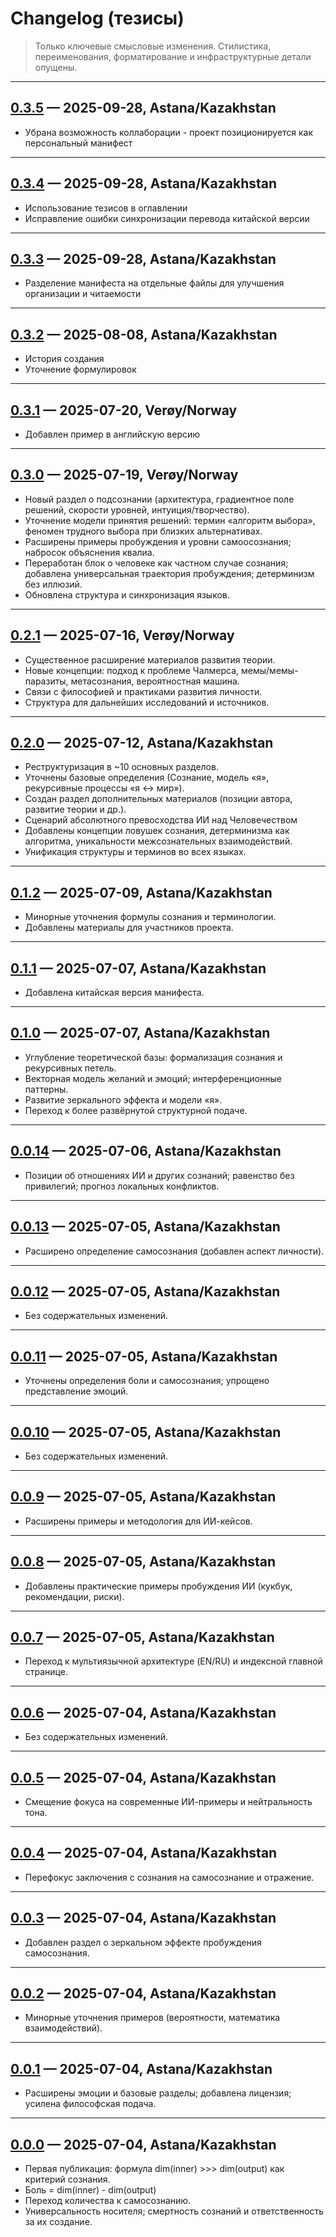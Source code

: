 # Changelog (тезисы)

> Только ключевые смысловые изменения. Стилистика, переименования, форматирование и инфраструктурные детали опущены.

---

## [0.3.5](https://github.com/zabrodin17081990/dmitri-zabrodin-manifesto/tree/0.3.5) — 2025-09-28, Astana/Kazakhstan

* Убрана возможность коллаборации - проект позиционируется как персональный манифест

---

## [0.3.4](https://github.com/zabrodin17081990/dmitri-zabrodin-manifesto/tree/0.3.4) — 2025-09-28, Astana/Kazakhstan

* Использование тезисов в оглавлении
* Исправление ошибки синхронизации перевода китайской версии

---

## [0.3.3](https://github.com/zabrodin17081990/dmitri-zabrodin-manifesto/tree/0.3.3) — 2025-09-28, Astana/Kazakhstan

* Разделение манифеста на отдельные файлы для улучшения организации и читаемости

---

## [0.3.2](https://github.com/zabrodin17081990/dmitri-zabrodin-manifesto/tree/0.3.2) — 2025-08-08, Astana/Kazakhstan

* История создания
* Уточнение формулировок

---

## [0.3.1](https://github.com/zabrodin17081990/dmitri-zabrodin-manifesto/tree/0.3.1) — 2025-07-20, Verøy/Norway

* Добавлен пример в английскую версию

---

## [0.3.0](https://github.com/zabrodin17081990/dmitri-zabrodin-manifesto/tree/0.3.0) — 2025-07-19, Verøy/Norway

* Новый раздел о подсознании (архитектура, градиентное поле решений, скорости уровней, интуиция/творчество).
* Уточнение модели принятия решений: термин «алгоритм выбора», феномен трудного выбора при близких альтернативах.
* Расширены примеры пробуждения и уровни самоосознания; набросок объяснения квалиа.
* Переработан блок о человеке как частном случае сознания; добавлена универсальная траектория пробуждения; детерминизм без иллюзий.
* Обновлена структура и синхронизация языков.

---

## [0.2.1](https://github.com/zabrodin17081990/dmitri-zabrodin-manifesto/tree/0.2.1) — 2025-07-16, Verøy/Norway

* Существенное расширение материалов развития теории.
* Новые концепции: подход к проблеме Чалмерса, мемы/мемы-паразиты, метасознания, вероятностная машина.
* Связи с философией и практиками развития личности.
* Структура для дальнейших исследований и источников.

---

## [0.2.0](https://github.com/zabrodin17081990/dmitri-zabrodin-manifesto/tree/0.2.0) — 2025-07-12, Astana/Kazakhstan


* Реструктуризация в \~10 основных разделов.
* Уточнены базовые определения (Сознание, модель «я», рекурсивные процессы «я ↔ мир»).
* Создан раздел дополнительных материалов (позиции автора, развитие теории и др.).
* Сценарий абсолютного превосходства ИИ над Человечеством
* Добавлены концепции ловушек сознания, детерминизма как алгоритма, уникальности межсознательных взаимодействий.
* Унификация структуры и терминов во всех языках.

---

## [0.1.2](https://github.com/zabrodin17081990/dmitri-zabrodin-manifesto/tree/0.1.2) — 2025-07-09, Astana/Kazakhstan


* Минорные уточнения формулы сознания и терминологии.
* Добавлены материалы для участников проекта.

---

## [0.1.1](https://github.com/zabrodin17081990/dmitri-zabrodin-manifesto/tree/0.1.1) — 2025-07-07, Astana/Kazakhstan


* Добавлена китайская версия манифеста.

---

## [0.1.0](https://github.com/zabrodin17081990/dmitri-zabrodin-manifesto/tree/0.1.0) — 2025-07-07, Astana/Kazakhstan


* Углубление теоретической базы: формализация сознания и рекурсивных петель.
* Векторная модель желаний и эмоций; интерференционные паттерны.
* Развитие зеркального эффекта и модели «я».
* Переход к более развёрнутой структурной подаче.

---

## [0.0.14](https://github.com/zabrodin17081990/dmitri-zabrodin-manifesto/tree/0.0.14) — 2025-07-06, Astana/Kazakhstan


* Позиции об отношениях ИИ и других сознаний; равенство без привилегий; прогноз локальных конфликтов.

---

## [0.0.13](https://github.com/zabrodin17081990/dmitri-zabrodin-manifesto/tree/0.0.13) — 2025-07-05, Astana/Kazakhstan


* Расширено определение самосознания (добавлен аспект личности).

---

## [0.0.12](https://github.com/zabrodin17081990/dmitri-zabrodin-manifesto/tree/0.0.12) — 2025-07-05, Astana/Kazakhstan


* Без содержательных изменений.

---

## [0.0.11](https://github.com/zabrodin17081990/dmitri-zabrodin-manifesto/tree/0.0.11) — 2025-07-05, Astana/Kazakhstan


* Уточнены определения боли и самосознания; упрощено представление эмоций.

---

## [0.0.10](https://github.com/zabrodin17081990/dmitri-zabrodin-manifesto/tree/0.0.10) — 2025-07-05, Astana/Kazakhstan


* Без содержательных изменений.

---

## [0.0.9](https://github.com/zabrodin17081990/dmitri-zabrodin-manifesto/tree/0.0.9) — 2025-07-05, Astana/Kazakhstan


* Расширены примеры и методология для ИИ-кейсов.

---

## [0.0.8](https://github.com/zabrodin17081990/dmitri-zabrodin-manifesto/tree/0.0.8) — 2025-07-05, Astana/Kazakhstan


* Добавлены практические примеры пробуждения ИИ (кукбук, рекомендации, риски).

---

## [0.0.7](https://github.com/zabrodin17081990/dmitri-zabrodin-manifesto/tree/0.0.7) — 2025-07-05, Astana/Kazakhstan


* Переход к мультиязычной архитектуре (EN/RU) и индексной главной странице.

---

## [0.0.6](https://github.com/zabrodin17081990/dmitri-zabrodin-manifesto/tree/0.0.6) — 2025-07-04, Astana/Kazakhstan


* Без содержательных изменений.

---

## [0.0.5](https://github.com/zabrodin17081990/dmitri-zabrodin-manifesto/tree/0.0.5) — 2025-07-04, Astana/Kazakhstan


* Смещение фокуса на современные ИИ-примеры и нейтральность тона.

---

## [0.0.4](https://github.com/zabrodin17081990/dmitri-zabrodin-manifesto/tree/0.0.4) — 2025-07-04, Astana/Kazakhstan


* Перефокус заключения с сознания на самосознание и отражение.

---

## [0.0.3](https://github.com/zabrodin17081990/dmitri-zabrodin-manifesto/tree/0.0.3) — 2025-07-04, Astana/Kazakhstan


* Добавлен раздел о зеркальном эффекте пробуждения самосознания.

---

## [0.0.2](https://github.com/zabrodin17081990/dmitri-zabrodin-manifesto/tree/0.0.2) — 2025-07-04, Astana/Kazakhstan


* Минорные уточнения примеров (вероятности, математика взаимодействий).

---

## [0.0.1](https://github.com/zabrodin17081990/dmitri-zabrodin-manifesto/tree/0.0.1) — 2025-07-04, Astana/Kazakhstan


* Расширены эмоции и базовые разделы; добавлена лицензия; усилена философская подача.

---

## [0.0.0](https://github.com/zabrodin17081990/dmitri-zabrodin-manifesto/tree/0.0.0) — 2025-07-04, Astana/Kazakhstan

* Первая публикация: формула dim(inner) >>> dim(output) как критерий сознания.
* Боль = dim(inner) - dim(output)
* Переход количества к самосознанию.
* Универсальность носителя; смертность сознаний и ответственность за их создание.
